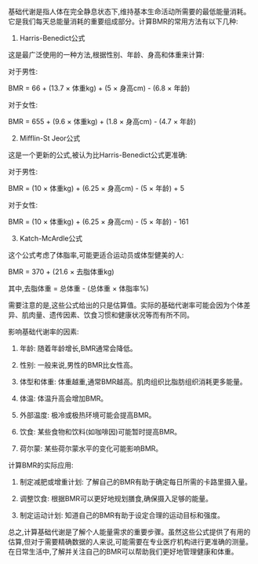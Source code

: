 
基础代谢是指人体在完全静息状态下,维持基本生命活动所需要的最低能量消耗。它是我们每天总能量消耗的重要组成部分。计算BMR的常用方法有以下几种:

1. Harris-Benedict公式

这是最广泛使用的一种方法,根据性别、年龄、身高和体重来计算:

对于男性:

BMR = 66 + (13.7 × 体重kg) + (5 × 身高cm) - (6.8 × 年龄)

对于女性:

BMR = 655 + (9.6 × 体重kg) + (1.8 × 身高cm) - (4.7 × 年龄)

2. Mifflin-St Jeor公式

这是一个更新的公式,被认为比Harris-Benedict公式更准确:

对于男性:

BMR = (10 × 体重kg) + (6.25 × 身高cm) - (5 × 年龄) + 5

对于女性:

BMR = (10 × 体重kg) + (6.25 × 身高cm) - (5 × 年龄) - 161

3. Katch-McArdle公式

这个公式考虑了体脂率,可能更适合运动员或体型健美的人:

BMR = 370 + (21.6 × 去脂体重kg)

其中,去脂体重 = 总体重 - (总体重 × 体脂率%)

需要注意的是,这些公式给出的只是估算值。实际的基础代谢率可能会因为个体差异、肌肉量、遗传因素、饮食习惯和健康状况等而有所不同。

影响基础代谢率的因素:

1. 年龄: 随着年龄增长,BMR通常会降低。

2. 性别: 一般来说,男性的BMR比女性高。

3. 体型和体重: 体重越重,通常BMR越高。肌肉组织比脂肪组织消耗更多能量。

4. 体温: 体温升高会增加BMR。

5. 外部温度: 极冷或极热环境可能会提高BMR。

6. 饮食: 某些食物和饮料(如咖啡因)可能暂时提高BMR。

7. 荷尔蒙: 某些荷尔蒙水平的变化可能影响BMR。

计算BMR的实际应用:

1. 制定减肥或增重计划: 了解自己的BMR有助于确定每日所需的卡路里摄入量。

2. 调整饮食: 根据BMR可以更好地规划膳食,确保摄入足够的能量。

3. 制定运动计划: 知道自己的BMR有助于设定合理的运动目标和强度。

总之,计算基础代谢是了解个人能量需求的重要步骤。虽然这些公式提供了有用的估算,但对于需要精确数据的人来说,可能需要在专业医疗机构进行更准确的测量。在日常生活中,了解并关注自己的BMR可以帮助我们更好地管理健康和体重。